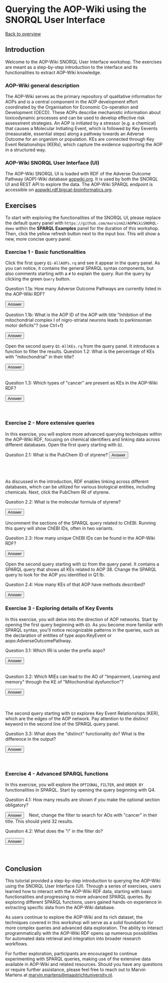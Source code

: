 # Querying the AOP-Wiki using the SNORQL User Interface

[Back to overview](README.md)

<script>
  function toggleAnswer(id) {
  var answer = document.getElementById(id);
  if (answer.style.visibility === "hidden" ||
      answer.style.visibility === "none") {
    answer.style.visibility = "visible";
  } else {
    answer.style.visibility = "hidden";
  }
}
</script>

## Introduction
Welcome to the AOP-Wiki SNORQL User Interface workshop. The exercises are meant as a step-by-step introduction to the interface and its functionalities to extract AOP-Wiki knowledge.

### AOP-Wiki general description
The AOP-Wiki serves as the primary repository of qualitative information for AOPs and is a central component in the AOP development effort coordinated by the Organisation for Economic Co-operation and Development (OECD). These AOPs describe mechanistic information about toxicodynamic processes and can be used to develop effective risk assessment strategies. An AOP is initiated by a stressor (e.g. a chemical) that causes a Molecular Initiating Event, which is followed by Key Eevents (measurable, essential steps) along a pathway towards an Adverse Outcome for an organism or population. KEs are connected through Key Event Relationships (KERs), which capture the evidence supporting the AOP in a structured way. 

### AOP-Wiki SNORQL User Interface (UI)
The AOP-Wiki SNORQL UI is loaded with RDF of the Adverse Outcome Pathway (AOP)-Wiki database [aopwiki.org](https://aopwiki.org/). It is used by both the SNORQL UI and REST API to explore the data. The AOP-Wiki SPARQL endpoint is accessible on [aopwiki.rdf.bigcat-bioinformatics.org](https://aopwiki.rdf.bigcat-bioinformatics.org). 

## Exercises
To start with exploring the functionalities of the SNORQL UI, please replace the default query panel with `https://github.com/marvinm2/AOPWikiSNORQL-demo` within the **SPARQL Examples** panel for the duration of this workshop. Then, click the yellow refresh button next to the input box. This will show a new, more concise query panel. 

### Exercise 1 - Basic functionalities
Click the first query `Q1-AllAOPs.rq` and see it appear in the query panel. As you can notice, it contains the general SPARQL syntax components, but also comments starting with a `#` to explain the query. Run the query by clicking the green `Query` button.

Question 1.1a: How many Adverse Outcome Pathways are currently listed in the AOP-Wiki RDF? 

<button onclick="toggleAnswer('q1.1a')">Answer</button><span id="q1.1a" style="visibility: hidden">
487 AOPs</span>

Question 1.1b: What is the AOP ID of the AOP with title "Inhibition of the mitochondrial complex I of nigro-striatal neurons leads to parkinsonian motor deficits"? (use Ctrl+f) 

<button onclick="toggleAnswer('q1.1b')">Answer</button><span id="q1.1b" style="visibility: hidden">
3</span>

Open the second query `Q1-AllKEs.rq` from the query panel. It introduces a function to filter the results. 
Question 1.2: What is the percentage of KEs with "mitochondrial" in their title?

<button onclick="toggleAnswer('q1.2')">Answer</button><span id="q1.2" style="visibility: hidden">
Without filter there are 1455 KEs, with filter there are 24 KEs. This is 1.6%.</span>

Question 1.3: Which types of "cancer" are present as KEs in the AOP-Wiki RDF? 

<button onclick="toggleAnswer('q1.3')">Answer</button><span id="q1.3" style="visibility: hidden">
Replacing the filter "mitochondrial" with filter "cancer" results in a list of 7 unique types: breast (x2), liver, gastric, ovarian, lung (x2), testicular, prostate, and a generic "cancer".</span>

### Exercise 2 - More extensive queries

In this exercise, you will explore more advanced querying techniques within the AOP-Wiki RDF, focusing on chemical identifiers and linking data across different databases. Open the first query starting with `Q2`.

Question 2.1: What is the PubChem ID of styrene?
<button onclick="toggleAnswer('q2.1')">Answer</button><span id="q2.1" style="visibility: hidden">When you inspect the table, you will find the PubChem ID in the right column as https://identifiers.org/pubchem.compound/7501, indicating the PubChem ID is 7501.</span>

As discussed in the introduction, RDF enables linking across different databases, which can be utilized for various biological entities, including chemicals. Next, click the PubChem IRI of styrene.

Question 2.2: What is the molecular formula of styrene?

<button onclick="toggleAnswer('q2.2')">Answer</button><span id="q2.2" style="visibility: hidden">C<sub>8</sub>H<sub>8</sub></span>

Uncomment the sections of the SPARQL query related to ChEBI. Running this query will show ChEBI IDs, often in two variants.

Question 2.3: How many unique ChEBI IDs can be found in the AOP-Wiki RDF?

<button onclick="toggleAnswer('q2.3')">Answer</button><span id="q2.3" style="visibility: hidden">Approximately 405, as the total number of results is 811.</span>

Open the second query starting with `Q2` from the query panel. It contains a SPARQL query that shows all KEs related to AOP 38. Change the SPARQL query to look for the AOP you identified in Q1.1b.

Question 2.4: How many KEs of that AOP have methods described?

<button onclick="toggleAnswer('q2.4')">Answer</button><span id="q2.4" style="visibility: hidden">7</span>

### Exercise 3 - Exploring details of Key Events

In this exercise, you will delve into the direction of AOP networks. Start by opening the first query beginning with `Q3`. As you become more familiar with SPARQL syntax, you'll notice recognizable patterns in the queries, such as the declaration of entities of type aopo:KeyEvent or aopo:AdverseOutcomePathway.

Question 3.1: Which IRI is under the prefix aopo?

<button onclick="toggleAnswer('q3.1')">Answer</button><span id="q3.1" style="visibility: hidden">By clicking the show prefixes button, you can find that the prefix aopo stands for http://aopkb.org/aop_ontology#.</span>

Question 3.2: Which MIEs can lead to the AO of "Impairment, Learning and memory" through the KE of "Mitochondrial dysfunction"?

<button onclick="toggleAnswer('q3.2')">Answer</button><span id="q3.2" style="visibility: hidden">"Binding of agonist, Ionotropic glutamate receptors" and "Activation of mitogen-activated protein kinase kinase, extracellular signal-regulated kinase 1/2".</span>

The second query starting with `Q3` explores Key Event Relationships (KER), which are the edges of the AOP network. Pay attention to the distinct keyword in the second line of the SPARQL query panel.

Question 3.3: What does the "distinct" functionality do? What is the difference in the output?

<button onclick="toggleAnswer('q3.3')">Answer</button><span id="q3.3" style="visibility: hidden">It removes duplicates from the output. In this case, it reduces the number of lines from 307 to 267, likely because some KERs are part of multiple AOPs.</span>

### Exercise 4 - Advanced SPARQL functions
In this exercise, you will explore the `OPTIONAL`, `FILTER`, and `ORDER BY` functionalities in SPARQL. Start by opening the query beginning with Q4.

Question 4.1: How many results are shown if you make the optional section obligatory?

<button onclick="toggleAnswer('q4.1')">Answer</button><span id="q4.1" style="visibility: hidden">11</span>
Next, change the filter to search for AOs with "cancer" in their title. This should yield 32 results.

Question 4.2: What does the "i" in the filter do?

<button onclick="toggleAnswer('q4.2')">Answer</button><span id="q4.2" style="visibility: hidden">If you remove the "i" (along with the comma in front), you will notice that it excludes results where the AOname has a capital "C" in "cancer." This indicates that the "i" makes the regex case-insensitive.</span>

## Conclusion

This tutorial provided a step-by-step introduction to querying the AOP-Wiki using the SNORQL User Interface (UI). Through a series of exercises, users learned how to interact with the AOP-Wiki RDF data, starting with basic functionalities and progressing to more advanced SPARQL queries. By exploring different SPARQL functions, users gained hands-on experience in extracting specific data from the AOP-Wiki database.

As users continue to explore the AOP-Wiki and its rich dataset, the techniques covered in this workshop will serve as a solid foundation for more complex queries and advanced data exploration. The ability to interact programmatically with the AOP-Wiki RDF opens up numerous possibilities for automated data retrieval and integration into broader research workflows.

For further exploration, participants are encouraged to continue experimenting with SPARQL queries, making use of the extensive data available in AOP-Wiki and related resources. Should you have any questions or require further assistance, please feel free to reach out to Marvin Martens at marvin.martens@maastrichtuniversity.nl.